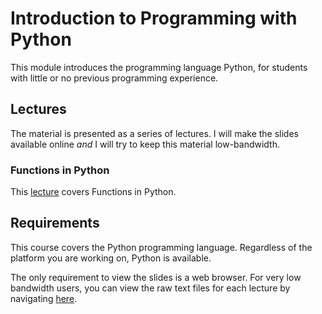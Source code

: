 # Introduction to Programming with Python

This module introduces the programming language Python, for students with little 
or no previous programming experience.


## Lectures

The material is presented as a series of lectures.
I will make the slides available online *and* I will try to keep this material low-bandwidth.


### Functions in Python

This [lecture](https://uea-teaching.github.io/python-introduction/lectures/functions/) 
covers Functions in Python.



## Requirements

This course covers the Python programming language. 
Regardless of the platform you are working on, Python is available.

The only requirement to view the slides is a web browser. 
For very low bandwidth users, you can view the raw text files for each lecture
by navigating [here](https://github.com/uea-teaching/python-introduction/tree/gh-pages).
